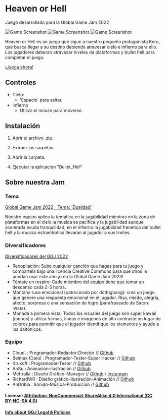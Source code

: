 # Heaven or Hell
 Juego desarrollado para la Global Game Jam 2022
 
 ![Game Screenshot](https://github.com/Mettralla/GGJ-Heaven-or-Hell/blob/main/README1.jpg)
 ![Game Screenshot](https://github.com/Mettralla/GGJ-Heaven-or-Hell/blob/main/README2.jpg)
 ![Game Screenshot](https://github.com/Mettralla/GGJ-Heaven-or-Hell/blob/main/README3.jpg)
 
 Heaven or Hell es un juego que sigue a nuestro pequeño protagonista Keru, que busca llegar a su destino 
 debiendo atravesar cielo e infierno para ello. Los jugadores deberan atravesar niveles de plataformas y 
 bullet hell para completar el juego.
 
 [¡Juega ahora!](https://globalgamejam.org/2022/games/heaven-or-hell-7)
 
## Controles

  - Cielo:
	- 'Espacio' para saltar.
  - Infierno:
	- Utiliza el mouse para moverse.
	
## Instalación

 1. Abrir el archivo .zip.

 2. Extraer las carpetas.

 3. Abrir la carpeta.

 4. Ejecutar la aplicacion "Bullet_Hell"
 
## Sobre nuestra Jam
### Tema

[Global Game Jam 2022 - Tema: 'Dualidad'](https://www.youtube.com/watch?v=6on52GnVE0w)

Nuestro equipo aplico la tematica en la jugabilidad mientras en la zona de plataformas en el cielo la musica es pacifica y la jugabilidad aunque acelerada exuda tranquilidad, en el infierno la jugabilidad frenetica del bullet hell y la musica estrambotica llevaran al jugador a sus limites.

### Diversificadores

[Diversificadores del GGJ 2022](https://globalgamejam.org/news/ggj-2022-diversifiers])

- Recopilación: Sube cualquier canción que hagas para tu juego y compartela bajo una licencia Creative Commons para que otros la puedan usar este año ¡o en la Global Game Jam 2023! 
- Tómate un respiro: Cada miembro del equipo tiene que tomar un descanso cada 2-3 horas.
- Montaña rusa emocional (patrocinado por dotbigbang): crea un juego que genere una respuesta emocional en el jugador. Risa, miedo, alegría, afecto, sorpresa o una sensación de logro (parafraseado de Satoru Iwata).
- Monada a primera vista: Todos los visuales del juego son super kawaii (monos) y utiliza formas, líneas e imágenes de alto contraste en lugar de colores para permitir que el jugador identifique los elementos y ayude a los daltónicos.

### Equipo

 - Cloud. : Programador-Redactor-Director // [Github](https://github.com/BenjaminAlvarezDiaz)
 - Beimax (Daru) : Programador-Tester-Super Hacker // [Github](https://github.com/MaximoGaelLopez)
 - Krukoft : Programador-Tester // [Github](https://github.com/Krukoft)
 - AnSu : Animación-ilustración // [Github](https://github.com/AnSu36)
 - Mettralla : Diseño Gráfico-Manager //    [Github](https://github.com/Mettralla) / [Instagram](https://www.instagram.com/mettralla_/)
 - RichardWR : Diseño gráfico-Ilustración-Animación // [Github](https://github.com/RechardWR)
 - AnDribia : Sonido-Música-Producción // [Github](https://github.com/AugustoArancibia)

#### License: [ Attribution-NonCommercial-ShareAlike 4.0 International (CC BY-NC-SA 4.0)](https://creativecommons.org/licenses/by-nc-sa/4.0/)


#### [Info about GGJ Legal & Policies](https://globalgamejam.org/legal-policies)
